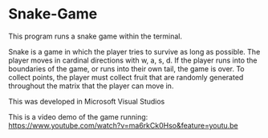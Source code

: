 # Snake-Game

This program runs a snake game within the terminal.

Snake is a game in which the player tries to survive as long as possible. The player moves in cardinal directions with w, a, s, d. If the player runs into the boundaries of the game, or runs into their own tail, the game is over. To collect points, the player must collect fruit that are randomly generated throughout the matrix that the player can move in. 

This was developed in Microsoft Visual Studios

This is a video demo of the game running: https://www.youtube.com/watch?v=ma6rkCk0Hso&feature=youtu.be
